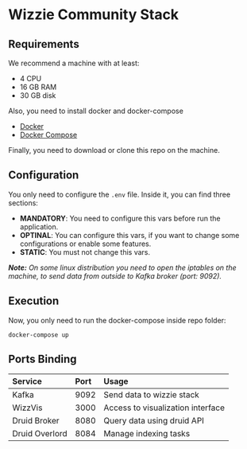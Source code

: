 # Wizzie Community Stack

## Requirements

We recommend a machine with at least:

* 4 CPU
* 16 GB RAM
* 30 GB disk

Also, you need to install docker and docker-compose

* [Docker](https://store.docker.com/search?type=edition&offering=community)
* [Docker Compose](https://docs.docker.com/compose/install/)

Finally, you need to download or clone this repo on the machine.

## Configuration

You only need to configure the `.env` file. Inside it, you can find three sections:

* **MANDATORY**: You need to configure this vars before run the application.
* **OPTINAL**: You can configure this vars, if you want to change some configurations or enable some features.
* **STATIC**: You must not change this vars.  

***Note:*** *On some linux distribution you need to open the iptables on the machine, to send data from outside to Kafka broker (port: 9092).*


## Execution

Now, you only need to run the docker-compose inside repo folder:

```
docker-compose up
```

## Ports Binding

| Service        | Port           | Usage                             |
| :------------- | :------------- | :-------------------------------- |
| Kafka          | 9092           | Send data to wizzie stack         |
| WizzVis        | 3000           | Access to visualization interface |
| Druid Broker   | 8080           | Query data using druid API        |
| Druid Overlord | 8084           | Manage indexing tasks             |
